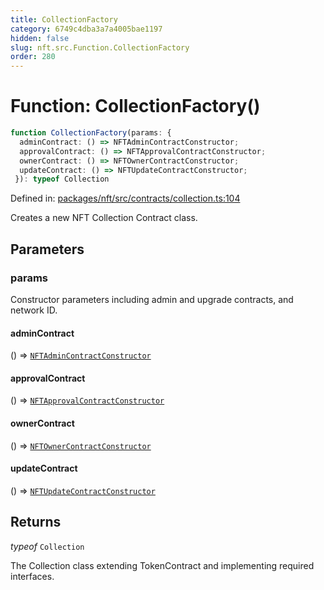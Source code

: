 ```yaml
---
title: CollectionFactory
category: 6749c4dba3a7a4005bae1197
hidden: false
slug: nft.src.Function.CollectionFactory
order: 280
---
```


# Function: CollectionFactory()

```ts
function CollectionFactory(params: {
  adminContract: () => NFTAdminContractConstructor;
  approvalContract: () => NFTApprovalContractConstructor;
  ownerContract: () => NFTOwnerContractConstructor;
  updateContract: () => NFTUpdateContractConstructor;
 }): typeof Collection
```

Defined in: [packages/nft/src/contracts/collection.ts:104](https://github.com/zkcloudworker/minatokens-lib/blob/main/packages/nft/src/contracts/collection.ts#L104)

Creates a new NFT Collection Contract class.

## Parameters

### params

Constructor parameters including admin and upgrade contracts, and network ID.

#### adminContract

() => [`NFTAdminContractConstructor`](nftsrctypealiasnftadmincontractconstructor)

#### approvalContract

() => [`NFTApprovalContractConstructor`](nftsrctypealiasnftapprovalcontractconstructor)

#### ownerContract

() => [`NFTOwnerContractConstructor`](nftsrctypealiasnftownercontractconstructor)

#### updateContract

() => [`NFTUpdateContractConstructor`](nftsrctypealiasnftupdatecontractconstructor)

## Returns

*typeof* `Collection`

The Collection class extending TokenContract and implementing required interfaces.
